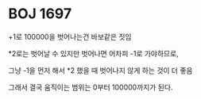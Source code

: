 # BOJ 1697

+1로 100000을 벗어나는건 바보같은 짓임

*2로는 벗어날 수 있지만 벗어나면 어차피 -1로 가야하므로,

그냥 -1을 먼저 해서 *2 했을 때 벗어나지 않게 하는 것이 더 좋음

그래서 결국 움직이는 범위는 0부터 100000까지가 된다.
